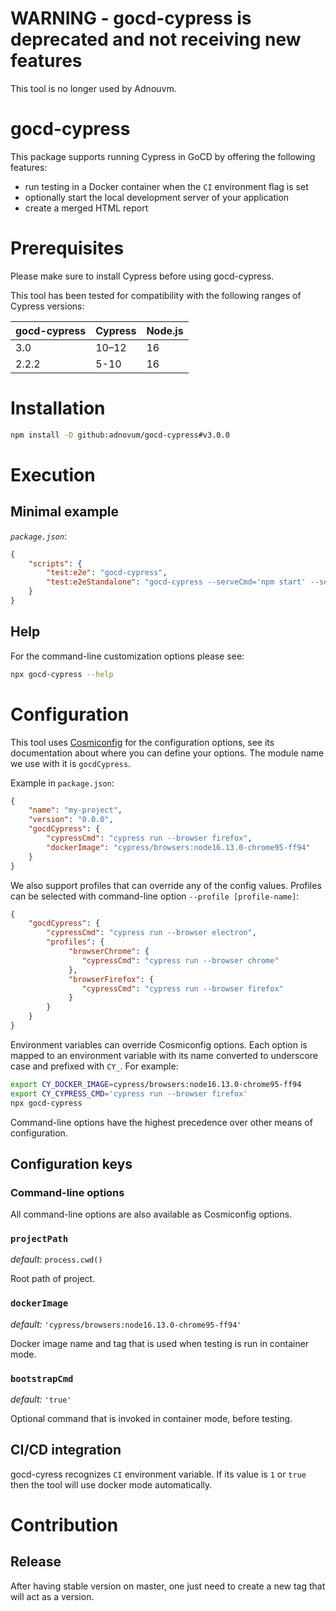 # WARNING - gocd-cypress is deprecated and not receiving new features
This tool is no longer used by Adnouvm.

# gocd-cypress

This package supports running Cypress in GoCD by offering the following features:

- run testing in a Docker container when the `CI` environment flag is set
- optionally start the local development server of your application
- create a merged HTML report


# Prerequisites

Please make sure to install Cypress before using gocd-cypress.

This tool has been tested for compatibility with the following ranges of Cypress versions:

| gocd-cypress | Cypress | Node.js |
|-----|----|----| 
| 3.0   | 10–12 | 16 |
| 2.2.2 | 5-10 | 16 |

# Installation

```bash
npm install -D github:adnovum/gocd-cypress#v3.0.0
```

# Execution

## Minimal example

*`package.json`*:

```json
{
    "scripts": {
        "test:e2e": "gocd-cypress",
        "test:e2eStandalone": "gocd-cypress --serveCmd='npm start' --serveHost=http://localhost:4200"
    }
}
```

## Help

For the command-line customization options please see:

```bash
npx gocd-cypress --help
```

# Configuration

This tool uses [Cosmiconfig](https://github.com/davidtheclark/cosmiconfig) for the configuration options, see its
documentation about where you can define your options. The module name we use with it is `gocdCypress`.

Example in `package.json`:

```json
{
    "name": "my-project",
    "version": "0.0.0",
    "gocdCypress": {
        "cypressCmd": "cypress run --browser firefox",
        "dockerImage": "cypress/browsers:node16.13.0-chrome95-ff94"
    }
}
```

We also support profiles that can override any of the config values. Profiles can be selected with command-line
option `--profile [profile-name]`:

```json
{
    "gocdCypress": {
        "cypressCmd": "cypress run --browser electron",
        "profiles": {
             "browserChrome": {
                "cypressCmd": "cypress run --browser chrome"
             },
             "browserFirefox": {
                "cypressCmd": "cypress run --browser firefox"
             }
        }
    }
}
```

Environment variables can override Cosmiconfig options. Each option is mapped to an environment variable with its name
converted to underscore case and prefixed with `CY_`. For example:

```bash
export CY_DOCKER_IMAGE=cypress/browsers:node16.13.0-chrome95-ff94
export CY_CYPRESS_CMD='cypress run --browser firefox'
npx gocd-cypress
```

Command-line options have the highest precedence over other means of configuration.

## Configuration keys

### Command-line options

All command-line options are also available as Cosmiconfig options.

### `projectPath`

*default:* `process.cwd()`

Root path of project.

### `dockerImage`

*default:* `'cypress/browsers:node16.13.0-chrome95-ff94'`

Docker image name and tag that is used when testing is run in container mode.

### `bootstrapCmd`

*default:* `'true'`

Optional command that is invoked in container mode, before testing.

## CI/CD integration

gocd-cyress recognizes `CI` environment variable. If its value is `1` or `true` then the tool will use docker mode automatically.

# Contribution

## Release

After having stable version on master, one just need to create a new tag that will act as a version.
